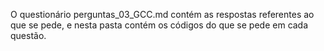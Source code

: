 O questionário perguntas_03_GCC.md contém as respostas referentes ao que se pede, e nesta pasta contém os códigos do que se pede em cada questão.
